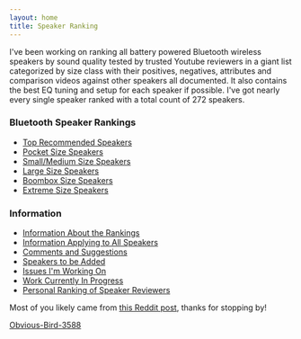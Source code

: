 ```yaml
---
layout: home
title: Speaker Ranking
---
```


I've been working on ranking all battery powered Bluetooth wireless speakers by sound quality tested by trusted Youtube reviewers in a giant list categorized by size class with their positives, negatives, attributes and comparison videos against other speakers all documented. It also contains the best EQ tuning and setup for each speaker if possible. I've got nearly every single speaker ranked with a total count of 272 speakers.

### Bluetooth Speaker Rankings

- [Top Recommended Speakers](top-recommended/)
- [Pocket Size Speakers](pocket-size/)
- [Small/Medium Size Speakers](small-medium-size/)
- [Large Size Speakers](large-size/)
- [Boombox Size Speakers](boombox-size/)
- [Extreme Size Speakers](extreme-size/)

### Information

- [Information About the Rankings](information-about-the-rankings/)
- [Information Applying to All Speakers](information-applying-to-all-speakers/)
- [Comments and Suggestions](comments-suggestions/)
- [Speakers to be Added](speakers-to-be-added/)
- [Issues I'm Working On](issues-im-working-on/)
- [Work Currently In Progress](work-currently-in-progress/)
- [Personal Ranking of Speaker Reviewers](personal-ranking-of-speaker-reviewers/)

Most of you likely came from [this Reddit post](https://www.reddit.com/r/WirelessSpeakers/comments/16zs2ol/ranking_all_battery_powered_wireless_speakers/), thanks for stopping by!

[Obvious-Bird-3588](https://www.reddit.com/user/Obvious-Bird-3588)

